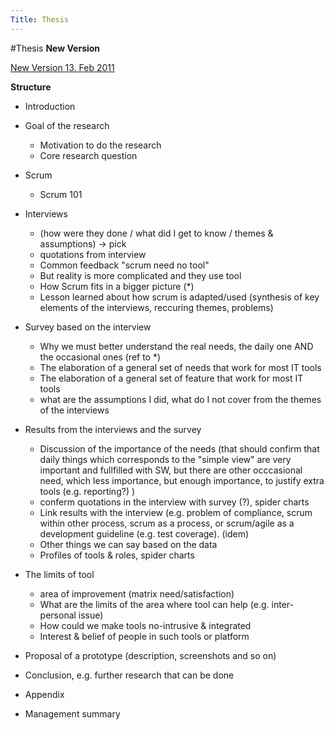 ```yaml
---
Title: Thesis
---
```

#Thesis
**New Version**

[New Version 13. Feb 2011](%base_url%/wiki/projects/bachelorsprojects/Agility/Thesis/NewVersion13Feb2011)

**Structure**

- Introduction
- Goal of the research
	-  Motivation to do the research
	-  Core research question

- Scrum
	-  Scrum 101

- Interviews
	-  (how were they done / what did I get to know / themes & assumptions) -> pick 
	-  quotations from interview
	-  Common feedback "scrum need no tool"
	-  But reality is more complicated and they use tool
	-  How Scrum fits in a bigger picture (\*)
	-  Lesson learned about how scrum is adapted/used (synthesis of key elements of the interviews, reccuring themes, problems)

- Survey based on the interview 
	-  Why we must better understand the real needs, the daily one AND the occasional ones (ref to \*)
	-  The elaboration of a general set of needs that work for most IT tools
	-  The elaboration of a general set of feature that work for most IT tools
	-  what are the assumptions I did, what do I not cover from the themes of the interviews

- Results from the interviews and the survey 
	-  Discussion of the importance of the needs (that should confirm that daily things which corresponds to the "simple view" are very important and fullfilled with SW, but there are other occcasional need, which less importance, but enough importance, to justify extra tools (e.g. reporting?) )
	-  conferm quotations in the interview with survey (?), spider charts 
	-  Link results with the interview (e.g. problem of compliance, scrum within other process, scrum as a process, or scrum/agile as a development guideline (e.g. test coverage). (idem)
	-  Other things we can say based on the data
	-  Profiles of tools & roles, spider charts

-  The limits of tool
	-  area of improvement (matrix need/satisfaction)
	-  What are the limits of the area where tool can help (e.g. inter-personal issue)
	-  How could we make tools no-intrusive & integrated
	-  Interest & belief of people in such tools or platform

-  Proposal of a prototype (description, screenshots and so on)
-  Conclusion, e.g. further research that can be done
-  Appendix
- Management summary
